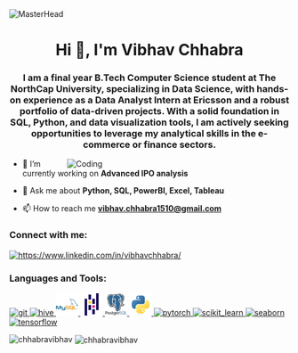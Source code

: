 <img src="https://www.freecodecamp.org/news/content/images/2024/01/data-analyst-article.png" alt="MasterHead" width="800" height="200">

<h1 align="center">Hi 👋, I'm Vibhav Chhabra</h1>
<h3 align="center">I am a final year B.Tech Computer Science student at The NorthCap University, specializing in Data Science, with hands-on experience as a Data Analyst Intern at Ericsson and a robust portfolio of data-driven projects. With a solid foundation in SQL, Python, and data visualization tools, I am actively seeking opportunities to leverage my analytical skills in the e-commerce or finance sectors.</h3>
<img align="right" alt="Coding" width="400" src="https://www.google.com/imgres?q=coder%20gif&imgurl=https%3A%2F%2Fcamo.githubusercontent.com%2F7de37139d0b4c1ce40865e799b446c0e963a3dd8fb68d239707237c40604fa3d%2F68747470733a2f2f63646e2e6472696262626c652e636f6d2f75736572732f3733303730332f73637265656e73686f74732f363538313234332f6176656e746f2e676966&imgrefurl=https%3A%2F%2Fgithub.com%2Frudrabarad%2FGifs&docid=CJdgcKdcN0j58M&tbnid=uYYa30tHbsaH2M&vet=12ahUKEwjR-Zu5746HAxWxj68BHZmBBZQQM3oECGMQAA..i&w=800&h=600&hcb=2&ved=2ahUKEwjR-Zu5746HAxWxj68BHZmBBZQQM3oECGMQAA">

- 🔭 I’m currently working on **Advanced IPO analysis**

- 💬 Ask me about **Python, SQL, PowerBI, Excel, Tableau**

- 📫 How to reach me **vibhav.chhabra1510@gmail.com**

<h3 align="left">Connect with me:</h3>
<p align="left">
<a href="https://linkedin.com/in/https://www.linkedin.com/in/vibhavchhabra/" target="blank"><img align="center" src="https://raw.githubusercontent.com/rahuldkjain/github-profile-readme-generator/master/src/images/icons/Social/linked-in-alt.svg" alt="https://www.linkedin.com/in/vibhavchhabra/" height="30" width="40" /></a>
</p>

<h3 align="left">Languages and Tools:</h3>
<p align="left"> <a href="https://git-scm.com/" target="_blank" rel="noreferrer"> <img src="https://www.vectorlogo.zone/logos/git-scm/git-scm-icon.svg" alt="git" width="40" height="40"/> </a> <a href="https://hive.apache.org/" target="_blank" rel="noreferrer"> <img src="https://www.vectorlogo.zone/logos/apache_hive/apache_hive-icon.svg" alt="hive" width="40" height="40"/> </a> <a href="https://www.mysql.com/" target="_blank" rel="noreferrer"> <img src="https://raw.githubusercontent.com/devicons/devicon/master/icons/mysql/mysql-original-wordmark.svg" alt="mysql" width="40" height="40"/> </a> <a href="https://pandas.pydata.org/" target="_blank" rel="noreferrer"> <img src="https://raw.githubusercontent.com/devicons/devicon/2ae2a900d2f041da66e950e4d48052658d850630/icons/pandas/pandas-original.svg" alt="pandas" width="40" height="40"/> </a> <a href="https://www.postgresql.org" target="_blank" rel="noreferrer"> <img src="https://raw.githubusercontent.com/devicons/devicon/master/icons/postgresql/postgresql-original-wordmark.svg" alt="postgresql" width="40" height="40"/> </a> <a href="https://www.python.org" target="_blank" rel="noreferrer"> <img src="https://raw.githubusercontent.com/devicons/devicon/master/icons/python/python-original.svg" alt="python" width="40" height="40"/> </a> <a href="https://pytorch.org/" target="_blank" rel="noreferrer"> <img src="https://www.vectorlogo.zone/logos/pytorch/pytorch-icon.svg" alt="pytorch" width="40" height="40"/> </a> <a href="https://scikit-learn.org/" target="_blank" rel="noreferrer"> <img src="https://upload.wikimedia.org/wikipedia/commons/0/05/Scikit_learn_logo_small.svg" alt="scikit_learn" width="40" height="40"/> </a> <a href="https://seaborn.pydata.org/" target="_blank" rel="noreferrer"> <img src="https://seaborn.pydata.org/_images/logo-mark-lightbg.svg" alt="seaborn" width="40" height="40"/> </a> <a href="https://www.tensorflow.org" target="_blank" rel="noreferrer"> <img src="https://www.vectorlogo.zone/logos/tensorflow/tensorflow-icon.svg" alt="tensorflow" width="40" height="40"/> </a> </p>

<p><img align="left" src="https://github-readme-stats.vercel.app/api/top-langs?username=chhabravibhav&show_icons=true&locale=en&layout=compact" alt="chhabravibhav" /></p>

<p>&nbsp;<img align="center" src="https://github-readme-stats.vercel.app/api?username=chhabravibhav&show_icons=true&locale=en" alt="chhabravibhav" /></p>
